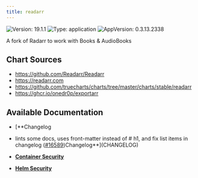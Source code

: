 ```yaml
---
title: readarr
---
```


![Version: 19.1.1](https://img.shields.io/badge/Version-19.1.1-informational?style=flat-square) ![Type: application](https://img.shields.io/badge/Type-application-informational?style=flat-square) ![AppVersion: 0.3.13.2338](https://img.shields.io/badge/AppVersion-0.3.13.2338-informational?style=flat-square)

A fork of Radarr to work with Books & AudioBooks

## Chart Sources

- https://github.com/Readarr/Readarr
- https://readarr.com
- https://github.com/truecharts/charts/tree/master/charts/stable/readarr
- https://ghcr.io/onedr0p/exportarr

## Available Documentation

- [**Changelog
- lints some docs, uses front-matter instead of # h1, and fix list items in changelog ([#16589](https://github.com/truecharts/charts/issues/16589))Changelog**](CHANGELOG)

- [**Container Security**](container-security)

- [**Helm Security**](helm-security)

